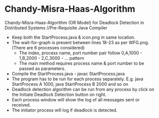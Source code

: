 # Chandy-Misra-Haas-Algorithm
Chandy-Misra-Haas-Algorithm (OR Model) for  Deadlock Detection in Distributed Systems
//Pre-Requisite Java Compiler
* Keep both the StartProcess.java & icon.png in same location.
* The wait-for-graph is present between lines 18-23 as per WFG.png. (There are 6 processes considered)
  * The index, process name, port number pair follow 0,A,1000 - 1,B,2000 - 2,C,3000 - ... pattern
  * The main method requires process name & port number to be passed as parameters.
* Compile the StartProcess.java - javac StartProcess.java
* The program has to be run for each process separately. E.g. java StartProcess A 1000, java StartProcess B 2000 and so on
* Deadlock detection algorithm can be run from any process by click on the Initiate Deadlock Detection button on right.
* Each process window will show the log of all messages sent or received.
* The initiator process will log if deadlock is detected.
